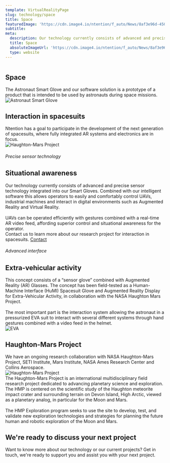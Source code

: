 ```yaml
---
template: VirtualRealityPage
slug: technology/space
title: Space
featuredImage: 'https://cdn.image4.io/ntention/f_auto/News/8af3e96d-450b-4b90-8acb-ea72786a55d5.Jpeg'
subtitle:
meta:
  description: Our technology currently consists of advanced and precise sensor technology integrated into our Smart Gloves. Combined with our intelligent software this allows operators to easily and comfortably  control  UAVs,  industrial  machines  and  interact  in  digital  environments  such  as Augmented Reality and Virtual Reality.
  title: Space
  absoluteImageUrl: 'https://cdn.image4.io/ntention/f_auto/News/8af3e96d-450b-4b90-8acb-ea72786a55d5.Jpeg'
  type: website
---
```



<div class="full-width-white technology-section-white">
    <div class="column">
        <div class="container hover-image">
        <h2>Space</h2>
        The  Astronaut  Smart Glove  and  our  software  solution  is  a  prototype  of  a product that is intended to be used by astronauts during space missions.
        </div>
    </div>
    <div class="column">
        <div class="container">
            <img src="https://cdn.image4.io/ntention/f_auto/News/8af3e96d-450b-4b90-8acb-ea72786a55d5.Jpeg" alt="Astronaut Smart Glove">
        </div>
    </div>
</div>


<div class="section">
    <div class="taCenter">
        <h2>Interaction in spacesuits</h2>
        <div class="container skinnier">
        Ntention has a goal to participate in the development of the next generation of spacesuits, where fully integrated AR systems and electronics are in focus.
        </div>
</div>

<div class="row space-100t">
<div class="column">
    <div class="container">
      <img src="https://cdn.image4.io/ntention/f_auto/News/371da6ee-07db-440e-ad77-fb28edf1ea5e.Jpeg" alt="Haughton-Mars Project">
    </div>
</div>
<div class="column">
    <div class="container hover-image">
    <h6>Precise sensor technology</h6>
    <h2>Situational awareness</h2>
    Our technology currently consists of advanced and precise sensor technology integrated into our Smart Gloves. Combined with our intelligent software this allows operators to easily and comfortably  control  UAVs,  industrial  machines  and  interact  in  digital  environments  such  as Augmented Reality and Virtual Reality.<br><br>
    UAVs  can  be  operated  efficiently  with  gestures  combined  with  a  real-time  AR  video  feed, affording  superior  control  and  situational  awareness  for  the  operator.
    </div>
</div>
</div>

<div class="section">
    <div class="full-width">
        <div class="container">
            Contact us to learn more about our research project for interaction in spacesuits.
            <a class="button right" href="/contact">Contact</a>
        </div>
    </div>
</div>

<div class="row space-100t">
<h6>Advanced interface</h6>
<h2>Extra-vehicular activity</h2>
<div class="column">
    <div class="container">
    This concept consists of a “sensor glove” combined with Augmented Reality (AR) Glasses. The concept has been field-tested as a Human-Machine Interface (HuMI) Spacesuit Glove and Augmented  Reality  Display  for  Extra-Vehicular  Activity,  in  collaboration  with  the  NASA Haughton Mars Project.  <br><br>
    The most important part is the interaction system allowing the astronaut in a pressurized EVA suit to interact with several different systems through hand gestures combined with a video feed in the helmet.
    </div>
</div>
<div class="column">
    <div class="container">
        <img src="https://cdn.image4.io/ntention/f_auto/Technology/66e77c01-441a-4436-8e30-6ed8c8b2d595.Jpeg" alt="EVA">
    </div>
</div>
</div>

<div class="section space-100t">
    <div class="taCenter">
        <h2>Haughton-Mars Project</h2>
        <div class="container skinnier">
        We  have  an  ongoing  research  collaboration  with  NASA  Haughton-Mars  Project,  SETI Institute,  Mars  Institute,  NASA  Ames  Research  Center and  Collins  Aerospace.
        </div>
</div>

<div class="row section">
<div class="column">
    <div class="container">
    <img src="https://cdn.image4.io/ntention/f_auto/News/be9c4815-4efb-496d-9953-ad5504d2682c.Jpeg" alt="Haughton-Mars Project">
    </div>
</div>
<div class="column">
    <div class="container">
        The Haughton-Mars Project is an international multidisciplinary field research project dedicated to advancing planetary science and exploration. The HMP is centered on the scientific study of the Haughton meteorite impact crater and surrounding terrain on Devon Island, High Arctic, viewed as a planetary analog, in particular for the Moon and Mars.<br><br>
        The HMP Exploration program seeks to use the site to develop, test, and validate new exploration technologies and strategies for planning the future human and robotic exploration of the Moon and Mars.
    </div>
</div>
</div>

<div class="row">
    <div class="taCenter" id="order">
        <h2>We're ready to discuss your next project</h2>
        <div class="container skinnier">
        Want to know more about our technology or our current projects? Get in touch, we're ready to support you and assist you with your next project.
        </div>
</div>
